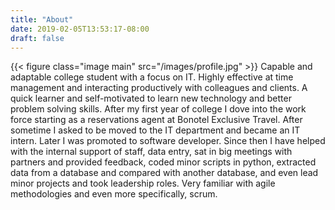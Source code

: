 ```yaml
---
title: "About"
date: 2019-02-05T13:53:17-08:00
draft: false
---
```


{{< figure class="image main" src="/images/profile.jpg" >}}
Capable and adaptable college student with a focus on IT. Highly effective at time management and interacting productively with colleagues and clients. A quick learner and self-motivated to learn new technology and better problem solving skills.  After my first year of college I dove into the work force starting as a reservations agent at Bonotel Exclusive Travel. After sometime I asked to be moved to the IT department and became an IT intern. Later I was promoted to software developer. Since then I have helped with the internal support of staff, data entry, sat in big meetings with partners and provided feedback, coded minor scripts in python, extracted data from a database and compared with another database, and even lead minor projects and took leadership roles. Very familiar with agile methodologies and even more specifically, scrum.
